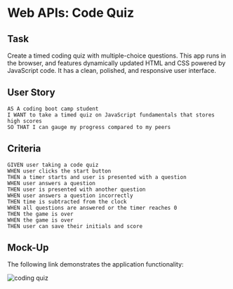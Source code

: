 # Web APIs: Code Quiz

## Task
Create a timed coding quiz with multiple-choice questions. This app runs in the browser, and features dynamically updated HTML and CSS powered by JavaScript code. It has a clean, polished, and responsive user interface. 

## User Story

```
AS A coding boot camp student
I WANT to take a timed quiz on JavaScript fundamentals that stores high scores
SO THAT I can gauge my progress compared to my peers
```


## Criteria

```
GIVEN user taking a code quiz
WHEN user clicks the start button
THEN a timer starts and user is presented with a question
WHEN user answers a question
THEN user is presented with another question
WHEN user answers a question incorrectly
THEN time is subtracted from the clock
WHEN all questions are answered or the timer reaches 0
THEN the game is over
WHEN the game is over
THEN user can save their initials and score
```


## Mock-Up

The following link demonstrates the application functionality:

![coding quiz](https://reinarivera16.github.io/coding-quiz/)

